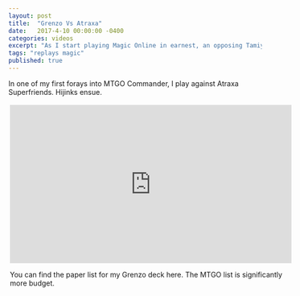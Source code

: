 ```yaml
---
layout: post
title:  "Grenzo Vs Atraxa"
date:   2017-4-10 00:00:00 -0400
categories: videos
excerpt: "As I start playing Magic Online in earnest, an opposing Tamiyo threatens to go ultimate."
tags: "replays magic"
published: true
---
```


In one of my first forays into MTGO Commander, I play against Atraxa Superfriends.  Hijinks ensue.

<div style="margin:auto;width:560px;padding:3px">

<iframe width="560" height="315" src="https://www.youtube.com/embed/iqdUiX2jV78" frameborder="0" allowfullscreen></iframe>

You can find the paper list for my Grenzo deck <a src="http://tappedout.net/mtg-decks/combo-grenzo/">here</a>.  The MTGO list is significantly more budget.

</div>